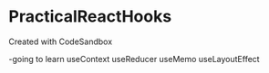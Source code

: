 # PracticalReactHooks

Created with CodeSandbox

-going to learn
useContext
useReducer
useMemo
useLayoutEffect
